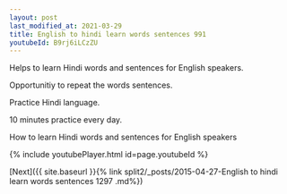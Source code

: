 ```yaml
---
layout: post
last_modified_at: 2021-03-29
title: English to hindi learn words sentences 991 
youtubeId: B9rj6iLCzZU
---
```

 
 
Helps to learn Hindi words and sentences for English speakers.

Opportunitiy to repeat the words sentences. 

Practice Hindi language. 
 
10 minutes practice every day. 
 
How to learn Hindi words and sentences for English speakers 
 
{% include youtubePlayer.html id=page.youtubeId %}
 
 
[Next]({{ site.baseurl }}{% link  split2/_posts/2015-04-27-English to hindi learn words sentences 1297 .md%})
 

